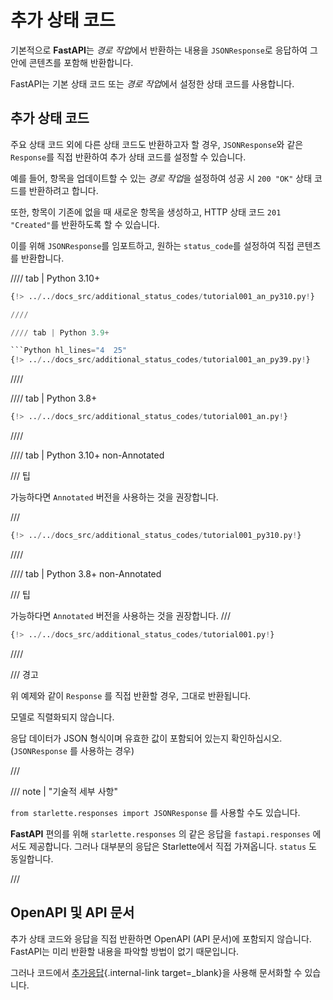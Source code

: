 # 추가 상태 코드

기본적으로 **FastAPI**는 *경로 작업*에서 반환하는 내용을 `JSONResponse`로 응답하여 그 안에 콘텐츠를 포함해 반환합니다.

FastAPI는 기본 상태 코드 또는 *경로 작업*에서 설정한 상태 코드를 사용합니다.

## 추가 상태 코드

주요 상태 코드 외에 다른 상태 코드도 반환하고자 할 경우, `JSONResponse`와 같은 `Response`를 직접 반환하여 추가 상태 코드를 설정할 수 있습니다.

예를 들어, 항목을 업데이트할 수 있는 *경로 작업*을 설정하여 성공 시 `200 "OK"` 상태 코드를 반환하려고 합니다.

또한, 항목이 기존에 없을 때 새로운 항목을 생성하고, HTTP 상태 코드 `201 "Created"`를 반환하도록 할 수 있습니다.

이를 위해 `JSONResponse`를 임포트하고, 원하는 `status_code`를 설정하여 직접 콘텐츠를 반환합니다.

//// tab | Python 3.10+

```Python hl_lines="4  25"
{!> ../../docs_src/additional_status_codes/tutorial001_an_py310.py!}

////

//// tab | Python 3.9+

```Python hl_lines="4  25"
{!> ../../docs_src/additional_status_codes/tutorial001_an_py39.py!}
```

////

//// tab | Python 3.8+

```Python hl_lines="4  26"
{!> ../../docs_src/additional_status_codes/tutorial001_an.py!}
```

////

//// tab | Python 3.10+ non-Annotated

/// 팁

가능하다면 `Annotated` 버전을 사용하는 것을 권장합니다.

///

```Python hl_lines="2  23"
{!> ../../docs_src/additional_status_codes/tutorial001_py310.py!}
```

////

//// tab | Python 3.8+ non-Annotated

/// 팁

가능하다면 `Annotated` 버전을 사용하는 것을 권장합니다.
///

```Python hl_lines="4  25"
{!> ../../docs_src/additional_status_codes/tutorial001.py!}
```

////

/// 경고

위 예제와 같이 `Response` 를 직접 반환할 경우, 그대로 반환됩니다.

모델로 직렬화되지 않습니다.

응답 데이터가 JSON 형식이며 유효한 값이 포함되어 있는지 확인하십시오.
(`JSONResponse` 를 사용하는 경우)

///

/// note | "기술적 세부 사항"

`from starlette.responses import JSONResponse` 를 사용할 수도 있습니다.

**FastAPI** 편의를 위해 `starlette.responses` 의 같은 응답을 `fastapi.responses` 에서도 제공합니다. 그러나 대부분의 응답은 Starlette에서 직접 가져옵니다. `status` 도 동일합니다.

///

## OpenAPI 및 API 문서

추가 상태 코드와 응답을 직접 반환하면 OpenAPI (API 문서)에 포함되지 않습니다. FastAPI는 미리 반환할 내용을 파악할 방법이 없기 때문입니다.

그러나 코드에서 [추가응답](additional-responses.md){.internal-link target=_blank}을 사용해 문서화할 수 있습니다.
